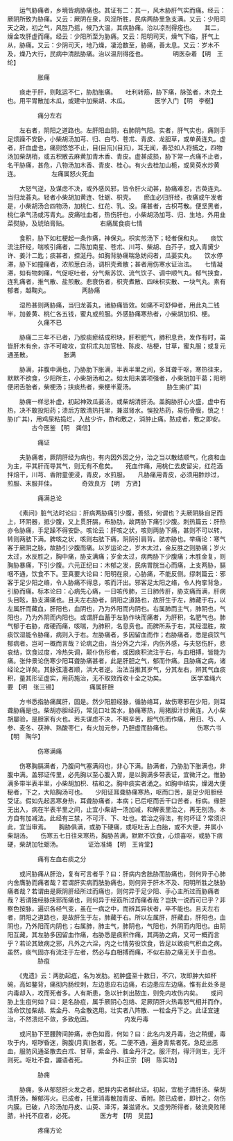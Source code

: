 <!-- { "loadSidebar": true } -->
　　运气胁痛者，乡境皆病胁痛也。其证有二：其一，风木胁肝气实而痛。经云：厥阴所致为胁痛。又云：厥阴在泉，风淫所胜，民病两胁里急支满。又云：少阳司天之政，初之气，风胜乃摇，候乃大温，其病胁痛。治以凉剂得痊也。　　其二，燥金攻肝虚而痛。经云：少阳所至为胁痛。又云：阳明司天，燥气下临，肝气上从，胁痛。又云：少阴司天，地乃燥，凄沧数至，胁痛，善太息。又云：岁木不及，燥乃大行，民病中清胠胁痛。治以温剂得痊也。
　　　　明医杂着 【明　王纶】

　　　　　胀痛

　　痰走于肝，则眩运不仁，胁肋胀痛。　　吐利转筋，胁下痛，脉弦者，木克土也。用平胃散加木瓜，或建中加柴胡、木瓜。
　　　　医学入门 【明　李梴】

　　　　　痛分左右

　　左右者，阴阳之道路也。左肝阳血阴，右肺阴气阳。实者，肝气实也，痛则手足烦躁不安卧，小柴胡汤加芎、归、白芍、苍朮、青皮、龙胆草，或单黄连丸。虚者，肝血虚也，痛则悠悠不止，目(目巟)(目巟)，耳无闻，善恐如人将捕之，四物汤加柴胡梢，或五积散去麻黄加青木香、青皮。虚甚成损，胁下常一点痛不止者，名干胁痛，甚危，八物汤加木香、青皮、桂心。有火去桂加山栀，或吴萸水炒黄连。
　　　　　左痛属怒火死血

　　大怒气逆，及谋虑不决，或外感风邪，皆令肝火动甚，胁痛难忍，古萸连丸、当归龙荟丸。轻者小柴胡加黄连、牡蛎、枳壳。　　瘀血必归肝经，夜痛或午发者是，小柴胡汤合四物汤，加桃仁、红花、乳、没。痛甚者，古枳芎散。便坚黑者，桃仁承气汤或泻青丸。皮痛吐血者，热伤肝也，小柴胡汤加芎、归、生地，外用韭菜熨胁，及琥珀膏贴。
　　　　　右痛属食痰七情

　　食积，胁下如杠梗起一条作痛，神保丸，枳实煎汤下；轻者保和丸。　　痰饮流注肝经，喘咳引痛者，二陈加南星、苍朮、川芎、柴胡、白芥子，或入青黛少许、姜汁二匙；痰甚者，控涎丹。如胸背胁痛喘急妨闷者，瓜蒌实丸。　　饮水停滞，胁下如撞痛者，浓煎葱白汤，调枳壳煮散；甚者用伤寒水证治法。　　七情凝滞，如有物刺痛，气促呕吐者，分气紫苏饮、流气饮子、调中顺气丸。郁气挟食，连乳痛者，推气散、盐煎散。悲衰伤者，枳壳煮散、四味枳实散、一块气丸。素有郁者，越鞠丸。
　　　　　两胁痛

　　湿热甚则两胁痛，当归龙荟丸，诸胁痛皆效。如痛不可舒伸者，用此丸二钱半，加姜黄、桃仁各五钱，蜜丸或煎服。外感胁痛寒热者，小柴胡加枳、梗。
　　　　　久痛不已

　　胁痛二三年不已者，乃胶痰瘀结成积块，肝积肥气，肺积息贲，发作有时，虽皆肝木有余，亦不可峻攻，宜枳朮丸加官桂、陈皮、桔梗，甘草，蜜丸服；或复元通圣散。
　　　　　胀满

　　胁满，非腹中满也，乃胁肋下胀满，半表半里之间，多耳聋干呕，寒热往来，默默不欲食，少阳所主，小柴胡汤和之。如太阳未罢项强者，小柴胡加干葛；阳明便闭舌胎者，柴梗汤；挟痰热者，柴梗半夏汤。
　　　　　胁生痈(疒其)

　　胁痈一样忌补虚，初起神效瓜蒌汤，或柴胡清肝汤。盖胸胁肝心火盛，虚中有热，决不敢投阳药；溃后方敢清热托里，兼滋肾水。悞投热药，易伤骨膜，慎之！　　胁(疒其)，用鸡屎粘捣烂，入盐少许，酢和敷之，消肿止痛。脓成者，敷之即安。
　　　　古今医鉴 【明　龚信】

　　　　　痛证

　　夫胁痛者，厥阴肝经为病也，有内因外因之分，治之当以散结顺气，化痰和血为主，平其肝而导其气，则无有不愈矣。　　死血作痛，用桃仁去皮留尖，红花酒拌焙干，川芎、香附童便浸，青皮，水煎服。　　凡胁痛用青皮，必须用酢炒过，煎服、末服并佳。
　　　　奇效良方 【明　方贤】

　　　　　痛满总论

　　《素问》脏气法时论曰：肝病两胁痛引少腹，善怒，何谓也？夫厥阴脉自足而上，环阴器，抵少腹，又上贯肝膈，布胁肋，故两胁下痛引少腹。刺热篇云：肝热亦令胁痛，手足躁不得安卧。咳论云：肝咳之状，咳则两胁下痛，甚则不可以转，转则两胠下满。脾咳之状，咳则右胠下痛，阴阴引肩背。胠亦胁也。举痛论：寒气客于厥阴之脉，故胁引少腹而痛。以岁运论之，岁木太过，金反胜之则胁痛；岁火太过，水反胜之，胸中痛，胁支满痛；岁金太过，病两胁下少腹痛；木胜金复，则胸胁暴痛，下引少腹。六元正纪曰：木郁之发，民病胃脘当心而痛，上支两胁，膈咽不通，饮食不下。至真要大论曰：阳明在泉，心胁痛，不能反侧。缪刺篇云：邪客于足少阳之络，令人胁痛不得息，咳而汗出。邪客足太阳之络，令人拘挛背急，引胁而痛。标本论曰：心病先心痛，一日咳传肺，三日肺传肝，胁支痛而满，肝病头目眩，胁支满痛也。且夫左右胁者，阴阳之道路也，故肝生于左，肺藏于右，以左属肝而藏血，肝阳也，血阴也，乃为外阳而内阴也。右属肺而主气，肺阴也，气阳也，乃为外阴而内阳也。或谓肝血蓄于左胁作块而痛者，为肝积，名肥气也。肺气郁于右胁，痞硬而痛，咳喘，为肺积，名息贲也。而脾所系于右，其经湿胜，故痰饮湿能令胁痛，病则入于右。左胁痛者，多因留血而作；右胁痛者，悉是痰饮气郁病者。岂可一概而言哉？论病之由，当分外之六淫，内伤外感，与夫怒伤肝，悲哀结，饮食过度，冷热失调，颠仆伤形者，或因痰积流注于右，与血相搏，皆能为痛。张仲景论伤寒少阳耳聋胁痛甚者，此是肝胆之气，郁而作痛。且胁痛之病，诸经论之详矣。其脉弦濇者顺，洪大者逆。治法当推其岁气，分其左右，辨其气血痰积，量其形证虚实，用药施治，无不取效而收十全之功矣。
　　　　医学准绳六要 【明　张三锡】
　　　　　痛属肝胆

　　方书悉指胁痛属肝，固是。然少阳胆经脉，循胁络耳，故伤寒邪在少阳，则耳聋胁痛是也。柴胡亦胆经药，常见口吐苦水，胁痛寒热，用猪胆汁炒黄连，入小柴胡屡验，是胆家有火也。若夫谋虑不决，不眠辛苦，胆气伤而作痛，用归、芍、人参、麦冬、茯神、熟酸枣仁，有火加元参，乃胆虚而胁痛也。
　　　　伤寒六书 【明　陶华】

　　　　　伤寒满痛

　　伤寒胸膈满者，乃腹间气塞满闷也，非心下满。胁满者，乃胁肋下胀满也，非腹中满。盖邪证传里，必先胸以至心腹入胃，是以胸满多带表证，宜微汗之。惟胁满多带半表半里，小柴胡加枳、桔和之。胸中痰实者涌之。如胸中结实，燥渴大便秘者，下之，大陷胸汤可也。　　少阳证耳聋胁痛寒热，呕而口苦，是足少阳胆经受证。假如先起恶寒身热，耳聋胁痛者，本病；已后呕而舌干口苦者，标病。缘胆无出入，病在半表半里之间，止宜小柴胡一汤加减，和解表里治之，再无别汤。本方自有加减法。此经有三禁，不可汗、下、吐也。若治之得法，有何坏证？常须识此，宜当审焉。　　胸胁俱满，或胁下硬痛，或呕吐舌上白胎，或不大便，并属小柴胡汤。　　伤寒五七日往来寒热，胸胁苦满，默默不饮食，心烦喜呕，或胁下痞硬，柴胡加牡蛎汤。
　　　　证治准绳 【明　王肯堂】

　　　　　痛有左血右痰之分

　　或问胁痛从肝治，复有可言者乎？曰：肝病内舍胠胁而胁痛也，则何异于心肺内舍膺胁而痛者哉？若谓肝实病而胠胁痛也，则何异于肝木不及、阳明所胜之胠胁痛者哉？若谓由是厥阴肝经所过而痛也，则何异于足少阳、手心主所过而胁痛者哉？若谓独经脉挟邪而痛也，则何异于经筋所过而痛者哉？岂执一说而可已乎？非察色按脉，遍识各经气变，虽在一病之中，而辨其异状者，卒不能也。且夫左右者，阴阳之道路也，是故肝生于左，肺藏于右。所以左属肝，肝藏血，肝阳也，血阴也，乃外阳而内阴也；右属肺，肺主气，肺阴也，气阳也，外阴而内阳也。由阴阳互藏，其左胁多因留血作痛，右胁悉是痰积作痛，其两胁之病，又可一概而言乎？若论其致病之邪，凡外之六淫，内之七情劳役饮食，皆足以致痰气积血之病。虽然，痰气固亦有流注于左者，然必与血相搏而痛，不似右胁之痛无关于血也。
　　　　　胁疽

　　《鬼遗》云：两肋起疽，名为发肋。初肿盛至十数日，不穴，攻即肿大如杯碗，高如鏊背，痛彻内肠绞刺，左边患应右边痛，右边患应左边痛。惟有此处多是内毒却入，攻而死者多。人有斯患，急以针刺出脓血，则免内攻伤内矣。　　或问胁上生疽何如？曰：是名胁疽，属手厥阴心包络、足厥阴肝火热毒怒气相并而作。活命饮加柴胡、紫金丹、乌金散选用。壮实者八阵散、一粒金丹下之。此证宜速治，不然溃烂不敛，多致危困。
　　　　　内发丹毒

　　或问胁下至腰胯间肿痛，赤色如霞，何如？曰：此名内发丹毒，治之稍缓，毒攻于内，呕哕昏迷，胸腹(月真)胀者，死。二便不通，遍身青紫者死。急砭出恶血，服防风通圣散去白朮、甘草，紫金丹、胜金丹汗之。服汗剂，得汗则生，无汗则死。呕吐不食，讝语者死。
　　　　外科正宗 【明　陈实功】

　　　　　胁痈

　　胁痈，多从郁怒肝火发之者，肥胖内实者鲜此证。初起，宜栀子清肝汤、柴胡清肝汤，解郁泻火。已成者，托里消毒散加青皮、香附。脓已成者，即针之，勿伤内膜。已破，八珍汤加丹皮、山萸、泽泻，兼滋肾水。又虚劳所得者，破流臭败稀脓，补托不应者，必死。
　　　　医方考 【明　吴昆】

　　　　　疼痛方论

